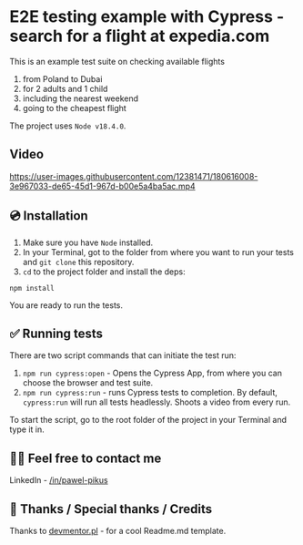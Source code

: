 # E2E testing example with Cypress - search for a flight at expedia.com

This is an example test suite on checking available flights

1. from Poland to Dubai
2. for 2 adults and 1 child
3. including the nearest weekend
4. going to the cheapest flight

The project uses `Node v18.4.0`.

## Video

https://user-images.githubusercontent.com/12381471/180616008-3e967033-de65-45d1-967d-b00e5a4ba5ac.mp4

## 💿 Installation

1. Make sure you have `Node` installed.
2. In your Terminal, got to the folder from where you want to run your tests and `git clone` this repository.
3. `cd` to the project folder and install the deps:

`npm install`

You are ready to run the tests.

## ✅ Running tests

There are two script commands that can initiate the test run:

1. `npm run cypress:open` - Opens the Cypress App, from where you can choose the browser and test suite.
2. `npm run cypress:run` - runs Cypress tests to completion. By default, `cypress:run` will run all tests headlessly. Shoots a video from every run.

To start the script, go to the root folder of the project in your Terminal and type it in.

## 🙋‍♂️ Feel free to contact me

LinkedIn - [/in/pawel-pikus](https://www.linkedin.com/in/pawel-pikus/)

## 👏 Thanks / Special thanks / Credits

Thanks to [devmentor.pl](https://devmentor.pl/) - for a cool Readme.md template.
